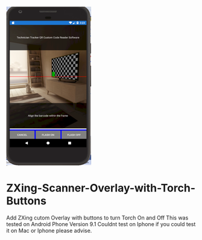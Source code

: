 ![Screenshot](AndroidPhone.png)
# ZXing-Scanner-Overlay-with-Torch-Buttons
Add ZXing cutom Overlay with buttons to turn Torch On and Off
This was tested on Android Phone Version 9.1
Couldnt test on Iphone if you could test it on Mac or Iphone please advise.


